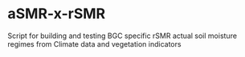 # aSMR-x-rSMR
Script for building and testing BGC specific rSMR actual soil moisture regimes from Climate data and vegetation indicators
